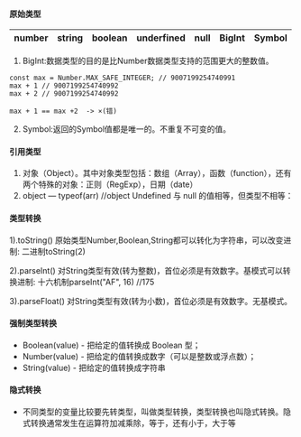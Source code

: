 #### 原始类型  
|number|string|boolean|underfined|null| BigInt | Symbol |
| ---- | ---- | ---- | ----| ---- | --- | --- |
1. BigInt:数据类型的目的是比Number数据类型支持的范围更大的整数值。  
```
const max = Number.MAX_SAFE_INTEGER; // 9007199254740991
max + 1 // 9007199254740992
max + 2 // 9007199254740992

max + 1 == max +2  -> ×(错)
```
2. Symbol:返回的Symbol值都是唯一的。不重复不可变的值。

#### 引用类型
1. 对象（Object）。其中对象类型包括：数组（Array），函数（function），还有两个特殊的对象：正则（RegExp），日期（date）
2. object — typeof(arr)  //object	Undefined 与 null 的值相等，但类型不相等：


#### 类型转换
1).toString()	原始类型Number,Boolean,String都可以转化为字符串，可以改变进制: 二进制toString(2)  

2).parseInt()	对String类型有效(转为整数)，首位必须是有效数字。基模式可以转换进制: 十六机制parseInt("AF", 16) //175

3).parseFloat()	对String类型有效(转为小数)，首位必须是有效数字。无基模式。

#### 强制类型转换
+ Boolean(value) - 把给定的值转换成 Boolean 型；  
+ Number(value) - 把给定的值转换成数字（可以是整数或浮点数）；  
+ String(value) - 把给定的值转换成字符串  

#### 隐式转换
+ 不同类型的变量比较要先转类型，叫做类型转换，类型转换也叫隐式转换。隐式转换通常发生在运算符加减乘除，等于，还有小于，大于等


